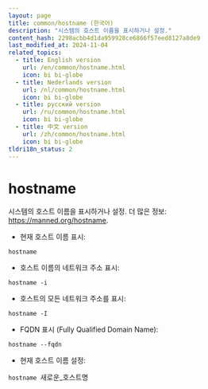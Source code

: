 ```yaml
---
layout: page
title: common/hostname (한국어)
description: "시스템의 호스트 이름을 표시하거나 설정."
content_hash: 2298acbb4d1da959928ce6866f57eed8127a8de9
last_modified_at: 2024-11-04
related_topics:
  - title: English version
    url: /en/common/hostname.html
    icon: bi bi-globe
  - title: Nederlands version
    url: /nl/common/hostname.html
    icon: bi bi-globe
  - title: русский version
    url: /ru/common/hostname.html
    icon: bi bi-globe
  - title: 中文 version
    url: /zh/common/hostname.html
    icon: bi bi-globe
tldri18n_status: 2
---
```

# hostname

시스템의 호스트 이름을 표시하거나 설정.
더 많은 정보: <https://manned.org/hostname>.

- 현재 호스트 이름 표시:

`hostname`

- 호스트 이름의 네트워크 주소 표시:

`hostname -i`

- 호스트의 모든 네트워크 주소를 표시:

`hostname -I`

- FQDN 표시 (Fully Qualified Domain Name):

`hostname --fqdn`

- 현재 호스트 이름 설정:

`hostname `<span class="tldr-var badge badge-pill bg-dark-lm bg-white-dm text-white-lm text-dark-dm font-weight-bold">새로운_호스트명</span>
